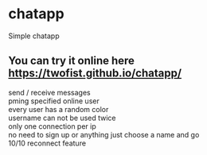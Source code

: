 # chatapp
Simple chatapp

## You can try it online here https://twofist.github.io/chatapp/

send / receive messages  
pming specified online user  
every user has a random color  
username can not be used twice  
only one connection per ip    
no need to sign up or anything just choose a name and go    
10/10 reconnect feature
